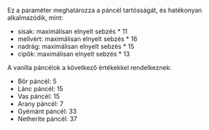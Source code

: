 Ez a paraméter meghatározza a páncél tartósságát, és hatékonyan alkalmazódik, mint:

* sisak: maximálisan elnyelt sebzés * 11
* mellvért: maximálisan elnyelt sebzés * 16
* nadrág: maximálisan elnyelt sebzés * 15
* cipők: maximálisan elnyelt sebzés * 13

A vanilla páncélok a következő értékekkel rendelkeznek:

* Bőr páncél: 5
* Lánc páncél: 15
* Vas páncél: 15
* Arany páncél: 7
* Gyémánt páncél: 33
* Netherite páncél: 37